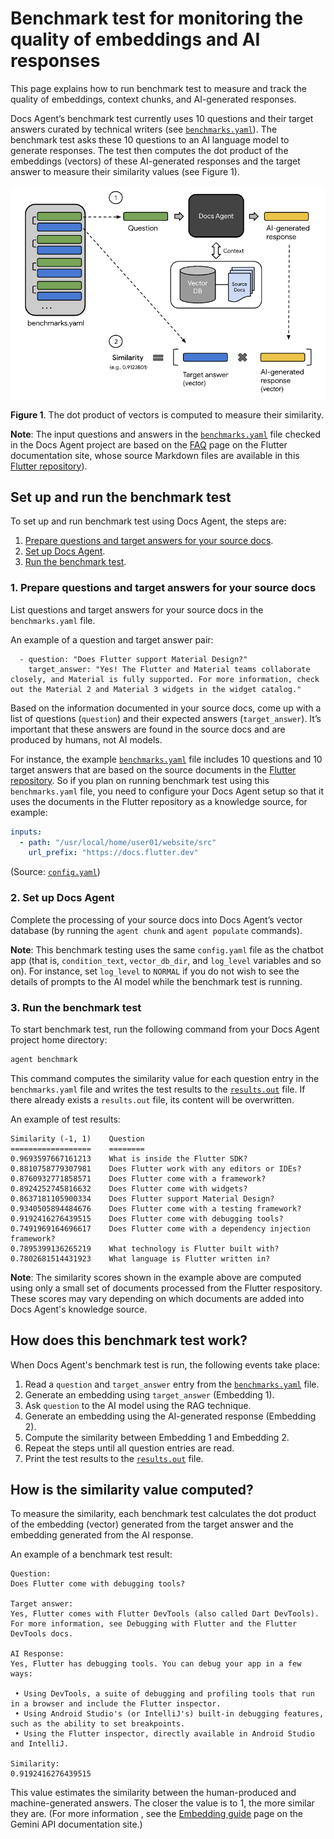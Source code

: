 # Benchmark test for monitoring the quality of embeddings and AI responses

This page explains how to run benchmark test to measure and track
the quality of embeddings, context chunks, and AI-generated responses.

Docs Agent’s benchmark test currently uses 10 questions and their
target answers curated by technical writers (see
[`benchmarks.yaml`][benchmarks-yaml]). The benchmark test asks these
10 questions to an AI language model to generate responses. The test then
computes the dot product of the embeddings (vectors) of these AI-generated
responses and the target answer to measure their similarity values
(see Figure 1).

![Docs Agent benchmark test](../../docs/images/docs-agent-benchmarks-01.png)

**Figure 1**. The dot product of vectors is computed to measure their similarity.

**Note**: The input questions and answers in the
[`benchmarks.yaml`][benchmarks-yaml] file checked in the Docs Agent project are
based on the [FAQ][flutter-faq] page on the Flutter documentation site, whose
source Markdown files are available in this [Flutter repository][flutter-git]).

## Set up and run the benchmark test

To set up and run benchmark test using Docs Agent, the steps are:

1. [Prepare questions and target answers for your source docs](#1_prepare-questions-and-target-answers-for-your-source-docs).
2. [Set up Docs Agent](#2_set-up-docs-agent).
3. [Run the benchmark test](#3_run-the-benchmark-test).

### 1. Prepare questions and target answers for your source docs

List questions and target answers for your source docs in the `benchmarks.yaml`
file.

An example of a question and target answer pair:

```none
  - question: "Does Flutter support Material Design?"
    target_answer: "Yes! The Flutter and Material teams collaborate closely, and Material is fully supported. For more information, check out the Material 2 and Material 3 widgets in the widget catalog."
```

Based on the information documented in your source docs, come up
with a list of questions (`question`) and their expected answers
(`target_answer`). It’s important that these answers are found in
the source docs and are produced by humans, not AI models.

For instance, the example [`benchmarks.yaml`][benchmarks-yaml] file includes
10 questions and 10 target answers that are based on the source documents in
the [Flutter repository][flutter-git]. So if you plan on running benchmark
test using this `benchmarks.yaml` file, you need to configure your
Docs Agent setup so that it uses the documents in the Flutter repository
as a knowledge source, for example:

```yaml
inputs:
  - path: "/usr/local/home/user01/website/src"
    url_prefix: "https://docs.flutter.dev"
```

(Source: [`config.yaml`][config-yaml])

### 2. Set up Docs Agent

Complete the processing of your source docs into Docs Agent’s vector
database (by running the `agent chunk` and `agent populate` commands).

**Note**: This benchmark testing uses the same `config.yaml` file as the
chatbot app (that is, `condition_text`, `vector_db_dir`, and `log_level`
variables and so on). For instance, set `log_level` to `NORMAL`
if you do not wish to see the details of prompts to the AI model while
the benchmark test is running.

### 3. Run the benchmark test

To start benchmark test, run the following command from your Docs Agent
project home directory:

```sh
agent benchmark
```

This command computes the similarity value for each question entry
in the `benchmarks.yaml` file and writes the test results
to the [`results.out`][results-out] file. If there already
exists a `results.out` file, its content will be overwritten.

An example of test results:

```none
Similarity (-1, 1)    Question
==================    ========
0.9693597667161213    What is inside the Flutter SDK?
0.8810758779307981    Does Flutter work with any editors or IDEs?
0.8760932771858571    Does Flutter come with a framework?
0.8924252745816632    Does Flutter come with widgets?
0.8637181105900334    Does Flutter support Material Design?
0.9340505894484676    Does Flutter come with a testing framework?
0.9192416276439515    Does Flutter come with debugging tools?
0.7491969164696617    Does Flutter come with a dependency injection framework?
0.7895399136265219    What technology is Flutter built with?
0.7802681514431923    What language is Flutter written in?
```

**Note**: The similarity scores shown in the example above are
computed using only a small set of documents processed from the
Flutter respository. These scores may vary depending on which
documents are added into Docs Agent's knowledge source.

## How does this benchmark test work?

When Docs Agent's benchmark test is run, the following events
take place:

1. Read a `question` and `target_answer` entry from the
   [`benchmarks.yaml`][benchmarks-yaml] file.
2. Generate an embedding using `target_answer` (Embedding 1).
3. Ask `question` to the AI model using the RAG technique.
4. Generate an embedding using the AI-generated response
   (Embedding 2).
5. Compute the similarity between Embedding 1 and Embedding 2.
6. Repeat the steps until all question entries are read.
7. Print the test results to the [`results.out`][results-out] file.

## How is the similarity value computed?

To measure the similarity, each benchmark test calculates the
dot product of the embedding (vector) generated from the target
answer and the embedding generated from the AI response.

An example of a benchmark test result:

```none
Question:
Does Flutter come with debugging tools?

Target answer:
Yes, Flutter comes with Flutter DevTools (also called Dart DevTools). For more information, see Debugging with Flutter and the Flutter DevTools docs.

AI Response:
Yes, Flutter has debugging tools. You can debug your app in a few ways:

 • Using DevTools, a suite of debugging and profiling tools that run in a browser and include the Flutter inspector.
 • Using Android Studio's (or IntelliJ's) built-in debugging features, such as the ability to set breakpoints.
 • Using the Flutter inspector, directly available in Android Studio and IntelliJ.

Similarity:
0.9192416276439515
```

This value estimates the similarity between the human-produced
and machine-generated answers. The closer the value is to 1,
the more similar they are. (For more information , see the
[Embedding guide][embedding-generation] page on the Gemini API
documentation site.)

<!-- Reference links -->

[benchmarks-yaml]: benchmarks.yaml
[config-yaml]: ../../config.yaml
[flutter-faq]: https://docs.flutter.dev/resources/faq
[flutter-git]: https://github.com/flutter/website/tree/main/src
[results-out]: results.out
[embedding-generation]: https://ai.google.dev/docs/embeddings_guide
